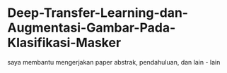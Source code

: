 # Deep-Transfer-Learning-dan-Augmentasi-Gambar-Pada-Klasifikasi-Masker
saya membantu mengerjakan paper abstrak, pendahuluan, dan lain - lain 
